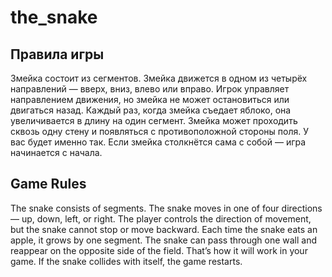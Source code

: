 # the_snake

## Правила игры

Змейка состоит из сегментов.
Змейка движется в одном из четырёх направлений — вверх, вниз, влево или вправо. Игрок управляет направлением движения, но змейка не может остановиться или двигаться назад.
Каждый раз, когда змейка съедает яблоко, она увеличивается в длину на один сегмент.
Змейка может проходить сквозь одну стену и появляться с противоположной стороны поля. У вас будет именно так.
Если змейка столкнётся сама с собой — игра начинается с начала.

## Game Rules

The snake consists of segments.
The snake moves in one of four directions — up, down, left, or right. The player controls the direction of movement, but the snake cannot stop or move backward.
Each time the snake eats an apple, it grows by one segment.
The snake can pass through one wall and reappear on the opposite side of the field. That’s how it will work in your game.
If the snake collides with itself, the game restarts.
